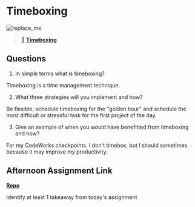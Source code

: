 # Timeboxing

![replace_me](https://codeworks.blob.core.windows.net/public/assets/img/illustrations/placeholder.svg)
> **📖 [Timeboxing](https://codeworksacademy.com/fs-student-guide/resources/wk5/03-Timeboxing)**

## Questions

1. In simple terms what is timeboxing?

Timeboxing is a time management technique.

2. What three strategies will you implement and how?

Be flexible, schedule timeboxing for the "golden hour" and schedule the most difficult or stressful task for the first project of the day.

3. Give an example of when you would have benefitted from timeboxing and how? 

For my CodeWorks checkpoints. I don't timebox, but I should sometimes because it may improve my productivity.

## Afternoon Assignment Link

**[Repo](https://github.com/tylertruman/da-planets)**

Identify at least 1 takeaway from today's assignment
